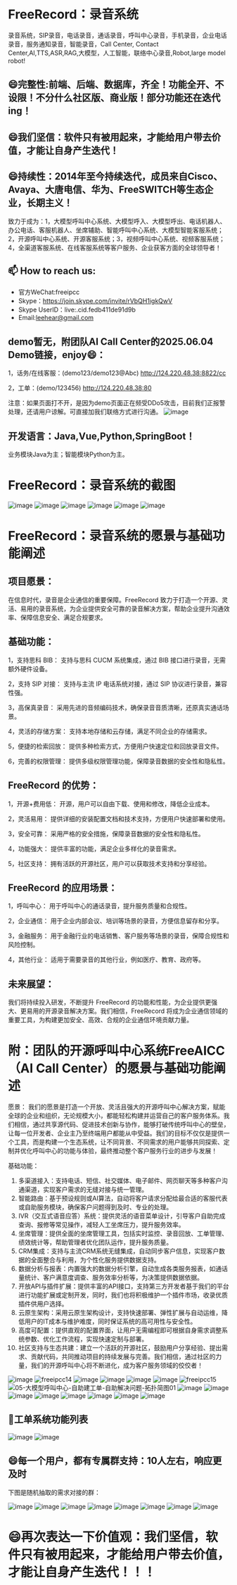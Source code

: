 # FreeRecord：录音系统
录音系统，SIP录音，电话录音，通话录音，呼叫中心录音，手机录音，企业电话录音，服务通知录音，智能录音，Call Center, Contact Center,AI,TTS,ASR,RAG,大模型，人工智能，联络中心录音,Robot,large model robot!

## 😄完整性:前端、后端、数据库，齐全！功能全开、不设限！不分什么社区版、商业版！部分功能还在迭代ing！
## 😄我们坚信：软件只有被用起来，才能给用户带去价值，才能让自身产生迭代！
## 😄持续性：2014年至今持续迭代，成员来自Cisco、Avaya、大唐电信、华为、FreeSWITCH等生态企业，长期主义！
致力于成为：1，大模型呼叫中心系统、大模型呼入、大模型呼出、电话机器人、办公电话、客服机器人、坐席辅助、智能呼叫中心系统、大模型智能客服系统；2，开源呼叫中心系统、开源客服系统；3，视频呼叫中心系统、视频客服系统；4，全渠道客服系统、在线客服系统等客户服务、企业获客方面的全球领导者！

## 📫 How to reach us:
- 官方WeChat:freeipcc
- Skype：https://join.skype.com/invite/rVbQH1igkQwV
- Skype UserID：live:.cid.fedb411de91d9b
- Email:leehear@gmail.com 

## demo暂无，附团队AI Call Center的2025.06.04 Demo链接，enjoy😄：

1，话务/在线客服：(demo123/demo123@Abc)
http://124.220.48.38:8822/cc

2，工单：(demo/123456)
http://124.220.48.38:80

注意：如果页面打不开，是因为demo页面正在频受DDo5攻击，目前我们正报警处理，还请用户谅解。可直接加我们联络方式进行沟通。
![image](https://github.com/user-attachments/assets/8a4b6b6f-e47e-47a1-9400-a6e0585f4559)

## 开发语言：Java,Vue,Python,SpringBoot！
业务模块Java为主；智能模块Python为主。

# FreeRecord：录音系统的截图
![image](https://github.com/user-attachments/assets/e4d56887-99ea-414d-acac-28e8cae03ad2)
![image](https://github.com/user-attachments/assets/4dcdc5e7-183e-4e28-9f79-921ec64de40d)
![image](https://github.com/user-attachments/assets/391c888c-980d-4c16-a836-a082da70986e)
![image](https://github.com/user-attachments/assets/8f20d27b-53a8-4b9a-808e-f142824ebc86)
![image](https://github.com/user-attachments/assets/380004a5-9fdd-4988-ab29-845d80f98f84)
![image](https://github.com/user-attachments/assets/033fcd02-8f0f-4683-a0f9-867c5482ee68)

# FreeRecord：录音系统的愿景与基础功能阐述

## 项目愿景：

在信息时代，录音是企业通信的重要保障。FreeRecord 致力于打造一个开源、灵活、易用的录音系统，为企业提供安全可靠的录音解决方案，帮助企业提升沟通效率、保障信息安全、满足合规要求。

## 基础功能：

1，支持思科 BIB： 支持与思科 CUCM 系统集成，通过 BIB 接口进行录音，无需额外硬件设备。

2，支持 SIP 对接： 支持与主流 IP 电话系统对接，通过 SIP 协议进行录音，兼容性强。

3，高保真录音： 采用先进的音频编码技术，确保录音音质清晰，还原真实通话场景。

4，灵活的存储方案： 支持本地存储和云存储，满足不同企业的存储需求。

5，便捷的检索回放： 提供多种检索方式，方便用户快速定位和回放录音文件。

6，完善的权限管理： 提供多级权限管理功能，保障录音数据的安全性和隐私性。

## FreeRecord 的优势：

1，开源+费用低： 开源，用户可以自由下载、使用和修改，降低企业成本。

2，灵活易用： 提供详细的安装配置文档和技术支持，方便用户快速部署和使用。

3，安全可靠： 采用严格的安全措施，保障录音数据的安全性和隐私性。

4，功能强大： 提供丰富的功能，满足企业多样化的录音需求。

5，社区支持： 拥有活跃的开源社区，用户可以获取技术支持和分享经验。

## FreeRecord 的应用场景：

1，呼叫中心： 用于呼叫中心的通话录音，提升服务质量和合规性。

2，企业通信： 用于企业内部会议、培训等场景的录音，方便信息留存和分享。

3，金融服务： 用于金融行业的电话销售、客户服务等场景的录音，保障合规性和风险控制。

4，其他行业： 适用于需要录音的其他行业，例如医疗、教育、政府等。

## 未来展望：

我们将持续投入研发，不断提升 FreeRecord 的功能和性能，为企业提供更强大、更易用的开源录音解决方案。我们相信，FreeRecord 将成为企业通信领域的重要工具，为构建更加安全、高效、合规的企业通信环境贡献力量。

# 附：团队的开源呼叫中心系统FreeAICC（AI Call Center）的愿景与基础功能阐述
愿景：
我们的愿景是打造一个开放、灵活且强大的开源呼叫中心解决方案，赋能全球的企业和组织，无论规模大小，都能轻松构建并运营自己的客户服务体系。我们相信，通过共享源代码、促进技术创新与协作，能够打破传统呼叫中心的壁垒，让每一位开发者、企业主乃至终端用户都能从中受益。我们的目标不仅仅是提供一个工具，而是构建一个生态系统，让不同背景、不同需求的用户能够共同探索、定制并优化呼叫中心的功能与体验，最终推动整个客户服务行业的进步与发展！

基础功能：
1.	多渠道接入：支持电话、短信、社交媒体、电子邮件、网页聊天等多种客户沟通渠道，实现客户需求的无缝对接与统一管理。
2.	智能路由：基于预设规则或AI算法，自动将客户请求分配给最合适的客服代表或自助服务模块，确保客户问题得到及时、专业的处理。
3.	IVR（交互式语音应答）系统：提供灵活的语音菜单设计，引导客户自助完成查询、报修等常见操作，减轻人工坐席压力，提升服务效率。
4.	坐席管理：提供全面的坐席管理工具，包括实时监控、录音回放、工单管理、绩效统计等，帮助管理者优化团队运作，提升服务质量。
5.	CRM集成：支持与主流CRM系统无缝集成，自动同步客户信息，实现客户数据的全面整合与利用，为个性化服务提供数据支持。
6.	数据分析与报表：内置强大的数据分析引擎，自动生成各类服务报表，如通话量统计、客户满意度调查、服务效率分析等，为决策提供数据依据。
7.	开放API与插件扩展：提供丰富的API接口，支持第三方开发者基于我们的平台进行功能扩展或定制开发，同时，我们也将积极维护一个插件市场，收录优质插件供用户选择。
8.	云原生架构：采用云原生架构设计，支持快速部署、弹性扩展与自动运维，降低用户的IT成本与维护难度，同时保证系统的高可用性与安全性。
9.	高度可配置：提供直观的配置界面，让用户无需编程即可根据自身需求调整系统参数、优化工作流程，实现快速定制与部署。
10.	社区支持与生态共建：建立一个活跃的开源社区，鼓励用户分享经验、提出需求、贡献代码，共同推动项目的持续发展与完善。我们相信，通过社区的力量，我们的开源呼叫中心将不断进化，成为客户服务领域的佼佼者！

![image](https://github.com/user-attachments/assets/604a9a46-edc8-4a1f-9f94-a5021f178101)
![freeipcc14](https://github.com/user-attachments/assets/c1e5a412-6a38-48bc-bbad-2a129af562e7)
![image](https://github.com/user-attachments/assets/e7fcb31f-530b-4b96-a6e3-e90fb9f5db60)
![image](https://github.com/user-attachments/assets/52064c20-f502-423a-9546-b865aa2e11ff)
![image](https://github.com/user-attachments/assets/b68d242e-ca19-4806-b84c-11239ee2d8f6)
![image](https://github.com/user-attachments/assets/11367dfa-22d2-4976-8ec8-6e3c51b84e46)
![freeipcc15](https://github.com/user-attachments/assets/a9b20c37-2b29-4a92-b06a-af1fcc5c75ed)
![05-大模型呼叫中心-自助建工单-自助解决问题-拓扑简图01](https://github.com/user-attachments/assets/0b53f8b5-72f3-4f1f-82d4-cf50f60ad875)
![image](https://github.com/user-attachments/assets/8bfca84f-996f-4cb3-ae35-88918e99f8f7)
![image](https://github.com/user-attachments/assets/34ec0973-a012-47ae-b924-3d25a9c65c58)
![image](https://github.com/user-attachments/assets/dd5ef068-e4cc-48ba-aaa6-074f1eade244)
![image](https://github.com/user-attachments/assets/7889efb4-85e9-45b2-84a4-ea837dc6b7fd)
![image](https://github.com/user-attachments/assets/96c81618-9d85-4d32-9f9a-6719426b4640)
![image](https://github.com/user-attachments/assets/38877999-8119-4bb9-b280-4f0b26a06414)
![image](https://github.com/user-attachments/assets/5c3f7012-629a-4f4f-a5cf-f4ce72b9a095)
![image](https://github.com/user-attachments/assets/ecd3785c-499b-4c62-abea-eba066dd6daa)

## 🤔工单系统功能列表

![image](https://github.com/user-attachments/assets/b3579741-07f2-4f2d-936e-b97bfca38b17)
![image](https://github.com/user-attachments/assets/c4f7ccb6-02b9-4345-aa53-a1898b2db04c)

## 😄每一个用户，都有专属群支持：10人左右，响应更及时

下图是随机抽取的需求对接的群：

![image](https://github.com/user-attachments/assets/c768011a-342f-4f38-a8c5-bb733cd38d47)
![image](https://github.com/user-attachments/assets/6d64a30a-4dd7-4dd5-a7e5-f56706dd4932)
![image](https://github.com/user-attachments/assets/e6bfee9e-0c4c-451d-87a5-1c056444ce30)
![image](https://github.com/user-attachments/assets/be73edc1-999b-472f-b950-e1bf7266c7a0)
![image](https://github.com/user-attachments/assets/3bd34af5-6a5c-447c-8f38-cd2b0520957a)
![image](https://github.com/user-attachments/assets/71abf504-db94-4618-ab35-725f5de8c8f8)
![image](https://github.com/user-attachments/assets/35958ea3-3dc4-45ef-9fe6-7a16cf66c39d)
![image](https://github.com/user-attachments/assets/e28c4c61-9105-4461-ab68-988bcc14736c)

# 😄再次表达一下价值观：我们坚信，软件只有被用起来，才能给用户带去价值，才能让自身产生迭代！！！

<!--
##Hi there 👋
**FreeIPCC/FreeIPCC** is a ✨ _special_ ✨ repository because its `README.md` (this file) appears on your GitHub profile.

Here are some ideas to get you started:

- 🔭 I’m currently working on ...
- 🌱 I’m currently learning ...
- 👯 I’m looking to collaborate on ...
- 🤔 I’m looking for help with ...
- 💬 Ask me about ...
- 📫 How to reach me: ...
- 😄 Pronouns: ...
- ⚡ Fun fact: ...
-->
